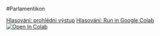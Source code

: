 #Parlamentikon

<a href="https://parlamentikon.github.io/parlamentikon/Hlasovani.html">Hlasování: prohlédni výstup</a>
<a href="https://colab.research.google.com/github/parlamentikon/parlamentikon/blob/main/notebooks/Hlasovani.ipynb">Hlasování: Run in Google Colab <img src="https://colab.research.google.com/assets/colab-badge.svg" alt="Open In Colab"/></a>

